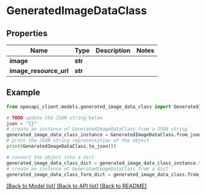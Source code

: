 # GeneratedImageDataClass


## Properties

Name | Type | Description | Notes
------------ | ------------- | ------------- | -------------
**image** | **str** |  | 
**image_resource_url** | **str** |  | 

## Example

```python
from openapi_client.models.generated_image_data_class import GeneratedImageDataClass

# TODO update the JSON string below
json = "{}"
# create an instance of GeneratedImageDataClass from a JSON string
generated_image_data_class_instance = GeneratedImageDataClass.from_json(json)
# print the JSON string representation of the object
print(GeneratedImageDataClass.to_json())

# convert the object into a dict
generated_image_data_class_dict = generated_image_data_class_instance.to_dict()
# create an instance of GeneratedImageDataClass from a dict
generated_image_data_class_form_dict = generated_image_data_class.from_dict(generated_image_data_class_dict)
```
[[Back to Model list]](../README.md#documentation-for-models) [[Back to API list]](../README.md#documentation-for-api-endpoints) [[Back to README]](../README.md)


